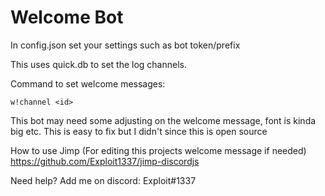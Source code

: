 # Welcome Bot #
In config.json set your settings such as bot token/prefix

This uses quick.db to set the log channels. 

Command to set welcome messages:
```
w!channel <id>
```
This bot may need some adjusting on the welcome message, font is kinda big etc. This is easy to fix but I didn't since this
is open source

How to use Jimp (For editing this projects welcome message if needed)
https://github.com/Exploit1337/jimp-discordjs

Need help?
Add me on discord: Exploit#1337
